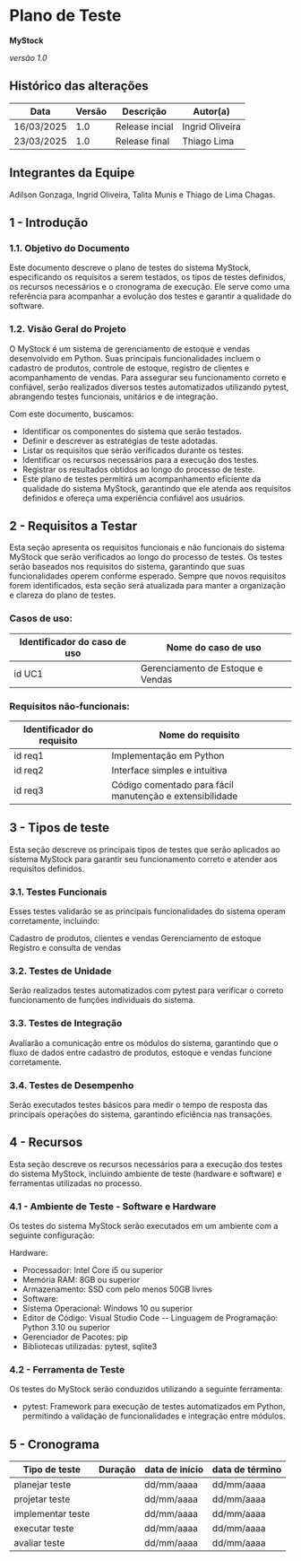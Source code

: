 # Plano de Teste

**MyStock**

*versão 1.0*

## Histórico das alterações

   Data    | Versão |    Descrição   | Autor(a)
-----------|--------|----------------|-----------------
16/03/2025 |  1.0   | Release incial | Ingrid Oliveira
23/03/2025 |  1.0   | Release final  | Thiago Lima

## Integrantes da Equipe
Adilson Gonzaga, Ingrid Oliveira, Talita Munis e Thiago de Lima Chagas.

## 1 - Introdução

### 1.1. Objetivo do Documento
Este documento descreve o plano de testes do sistema MyStock, especificando os requisitos a serem testados, os tipos de testes definidos, os recursos necessários e o cronograma de execução. Ele serve como uma referência para acompanhar a evolução dos testes e garantir a qualidade do software.

### 1.2. Visão Geral do Projeto
O MyStock é um sistema de gerenciamento de estoque e vendas desenvolvido em Python. Suas principais funcionalidades incluem o cadastro de produtos, controle de estoque, registro de clientes e acompanhamento de vendas. Para assegurar seu funcionamento correto e confiável, serão realizados diversos testes automatizados utilizando pytest, abrangendo testes funcionais, unitários e de integração.

Com este documento, buscamos:

- Identificar os componentes do sistema que serão testados.
- Definir e descrever as estratégias de teste adotadas.
- Listar os requisitos que serão verificados durante os testes.
- Identificar os recursos necessários para a execução dos testes.
- Registrar os resultados obtidos ao longo do processo de teste.
- Este plano de testes permitirá um acompanhamento eficiente da qualidade do sistema MyStock, garantindo que ele atenda aos requisitos definidos e ofereça uma experiência confiável aos usuários.

## 2 - Requisitos a Testar

Esta seção apresenta os requisitos funcionais e não funcionais do sistema MyStock que serão verificados ao longo do processo de testes. Os testes serão baseados nos requisitos do sistema, garantindo que suas funcionalidades operem conforme esperado. Sempre que novos requisitos forem identificados, esta seção será atualizada para manter a organização e clareza do plano de testes.

### Casos de uso:

Identificador do caso de uso | Nome do caso de uso
-----------------------------|------------------------------------
id UC1                       |  Gerenciamento de Estoque e Vendas
                 

### Requisitos não-funcionais:

Identificador do requisito   | Nome do requisito
-----------------------------|---------------------------------------------------------------
id req1                      |      Implementação em Python
id req2                      |      Interface simples e intuitiva
id req3                      |      Código comentado para fácil manutenção e extensibilidade


## 3 - Tipos de teste

Esta seção descreve os principais tipos de testes que serão aplicados ao sistema MyStock para garantir seu funcionamento correto e atender aos requisitos definidos.

### 3.1. Testes Funcionais
Esses testes validarão se as principais funcionalidades do sistema operam corretamente, incluindo:

Cadastro de produtos, clientes e vendas
Gerenciamento de estoque
Registro e consulta de vendas

### 3.2. Testes de Unidade
Serão realizados testes automatizados com pytest para verificar o correto funcionamento de funções individuais do sistema.

### 3.3. Testes de Integração
Avaliarão a comunicação entre os módulos do sistema, garantindo que o fluxo de dados entre cadastro de produtos, estoque e vendas funcione corretamente.

### 3.4. Testes de Desempenho
Serão executados testes básicos para medir o tempo de resposta das principais operações do sistema, garantindo eficiência nas transações.

## 4 - Recursos
Esta seção descreve os recursos necessários para a execução dos testes do sistema MyStock, incluindo ambiente de teste (hardware e software) e ferramentas utilizadas no processo.

### 4.1 - Ambiente de Teste - Software e Hardware
Os testes do sistema MyStock serão executados em um ambiente com a seguinte configuração:

Hardware:
- Processador: Intel Core i5 ou superior
- Memória RAM: 8GB ou superior
- Armazenamento: SSD com pelo menos 50GB livres
- Software:
- Sistema Operacional: Windows 10 ou superior
- Editor de Código: Visual Studio Code
-- Linguagem de Programação: Python 3.10 ou superior
- Gerenciador de Pacotes: pip
- Bibliotecas utilizadas: pytest, sqlite3 

### 4.2 - Ferramenta de Teste
Os testes do MyStock serão conduzidos utilizando a seguinte ferramenta:

- pytest: Framework para execução de testes automatizados em Python, permitindo a validação de funcionalidades e integração entre módulos.


## 5 - Cronograma

Tipo de teste      | Duração | data de início | data de término
-------------------|---------|----------------|-----------------
planejar teste     |         | dd/mm/aaaa     | dd/mm/aaaa
projetar teste     |         | dd/mm/aaaa     | dd/mm/aaaa
implementar teste  |         | dd/mm/aaaa     | dd/mm/aaaa
executar teste     |         | dd/mm/aaaa     | dd/mm/aaaa
avaliar teste      |         | dd/mm/aaaa     | dd/mm/aaaa
